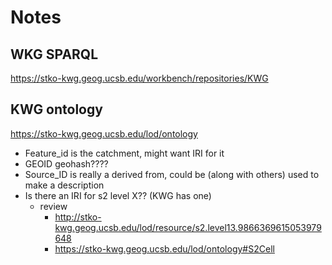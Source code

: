 # Notes

## WKG SPARQL

https://stko-kwg.geog.ucsb.edu/workbench/repositories/KWG

## KWG ontology

https://stko-kwg.geog.ucsb.edu/lod/ontology


* Feature_id is the catchment, might want IRI for it
* GEOID   geohash????
* Source_ID is really a derived from, could be (along with others)
used to make a description
* Is there an IRI for s2 level X??  (KWG has one)
  * review
    * http://stko-kwg.geog.ucsb.edu/lod/resource/s2.level13.9866369615053979648
    * https://stko-kwg.geog.ucsb.edu/lod/ontology#S2Cell





